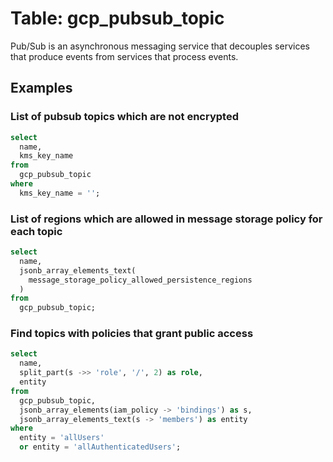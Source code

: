 # Table:  gcp_pubsub_topic

Pub/Sub is an asynchronous messaging service that decouples services that produce events from services that process events.

## Examples

### List of pubsub topics which are not encrypted

```sql
select
  name,
  kms_key_name
from
  gcp_pubsub_topic
where
  kms_key_name = '';
```


### List of regions which are allowed in message storage policy for each topic

```sql
select
  name,
  jsonb_array_elements_text(
    message_storage_policy_allowed_persistence_regions
  )
from
  gcp_pubsub_topic;
```


### Find topics with policies that grant public access

```sql
select
  name,
  split_part(s ->> 'role', '/', 2) as role,
  entity
from
  gcp_pubsub_topic,
  jsonb_array_elements(iam_policy -> 'bindings') as s,
  jsonb_array_elements_text(s -> 'members') as entity
where
  entity = 'allUsers'
  or entity = 'allAuthenticatedUsers';
```
